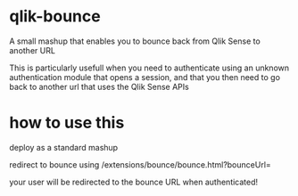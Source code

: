 # qlik-bounce

A small mashup that enables you to bounce back from Qlik Sense to another URL

This is particularly usefull when you need to authenticate using an unknown authentication module that opens a session, and that you then need to go back to another url that uses the Qlik Sense APIs

# how to use this

deploy as a standard mashup

redirect to bounce using <qlik sense host>/extensions/bounce/bounce.html?bounceUrl=<bounce URL>

your user will be redirected to the bounce URL when authenticated!
